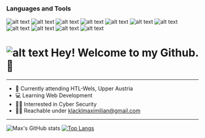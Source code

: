 ### Languages and Tools
![alt text](https://img.shields.io/badge/Code-Java-informational?style=flat&logo=Java&logoColor=white&color=2bbc8a "Java")
![alt text](https://img.shields.io/badge/Code-Javascript-informational?style=flat&logo=Javascript&logoColor=white&color=2bbc8a "Javascript")
![alt text](https://img.shields.io/badge/Editor-Intellij%20IDEA-informational?style=flat&logo=intellij%20IDEA&logoColor=white&color=2bbc8a "Intellij")
![alt text](https://img.shields.io/badge/Editor-Visual%20Studio%20Code-informational?style=flat&logo=Visual%20Studio%20Code&logoColor=white&color=2bbc8a "VSCode")
![alt text](https://img.shields.io/badge/Shell-Bash-informational?style=flat&logo=Gnu-Bash&logoColor=white&color=2bbc8a "Bash")
![alt text](https://img.shields.io/badge/Tools-Docker-informational?style=flat&logo=Docker&logoColor=white&color=2bbc8a "Docker")
![alt text](https://img.shields.io/badge/Database-PostgreSQL-informational?style=flat&logo=PostgreSQL&logoColor=white&color=2bbc8a "PostgreSQL")
![alt text](https://img.shields.io/badge/Packet%20Manager-NPM-informational?style=flat&logo=&logoColor=white&color=2bbc8a "NPM")
![alt text](https://img.shields.io/badge/PacketManager-Maven-informational?style=flat&logo=&logoColor=white&color=2bbc8a "Maven")
![alt text](https://img.shields.io/badge/JS%20Framework-Angular-informational?style=flat&logo=Angular&logoColor=white&color=2bbc8a "Angular")
![alt text](https://img.shields.io/badge/Java%20Framework-Spring-informational?style=flat&logo=Spring&logoColor=white&color=2bbc8a "Spring")

# ![alt text](https://camo.githubusercontent.com/8f5fe17ed43a90b6839100513092faae48a7edf1793a18b083dc59af880c0aac/68747470733a2f2f63646e2e6265747465727474762e6e65742f656d6f74652f3561383537303564303135666136323162336166346233352f3278 "Pepe") Hey! Welcome to my Github. 👋

---

- 📝 Currently attending HTL-Wels, Upper Austria
- 💻 Learning Web Development
- 👨‍💻 Interrested in Cyber Security
- 👨‍🦯  Reachable under klacklmaximilian@gmail.com

---
![Max's GitHub stats](https://github-readme-stats.vercel.app/api?username=MaximilianKlackl&show_icons=true)
[![Top Langs](https://github-readme-stats.vercel.app/api/top-langs/?username=MaximilianKlackl)](https://github.com/MaximilianKlackl/github-readme-stats)

